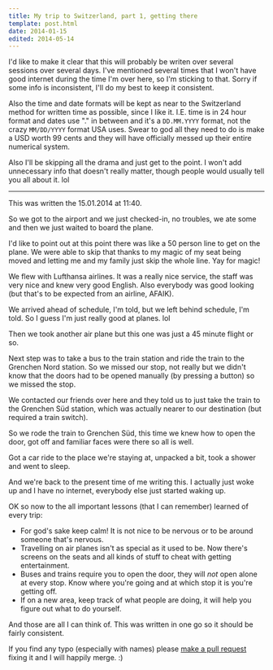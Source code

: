 ```yaml
---
title: My trip to Switzerland, part 1, getting there
template: post.html
date: 2014-01-15
edited: 2014-05-14
---
```


I'd like to make it clear that this will probably be writen over several
sessions over several days.  I've mentioned several times that I won't have good
internet during the time I'm over here, so I'm sticking to that.  Sorry if some
info is inconsistent, I'll do my best to keep it consistent.

Also the time and date formats will be kept as near to the Switzerland method
for written time as possible, since I like it.  I.E. time is in 24 hour format
and dates use "." in between and it's a `DD.MM.YYYY` format, not the crazy
`MM/DD/YYYY` format USA uses.  Swear to god all they need to do is make a USD
worth 99 cents and they will have officially messed up their entire numerical
system.

Also I'll be skipping all the drama and just get to the point.  I won't add
unnecessary info that doesn't really matter, though people would usually tell
you all about it.  lol

---

This was written the 15.01.2014 at 11:40.

So we got to the airport and we just checked-in, no troubles, we ate some and
then we just waited to board the plane.

I'd like to point out at this point there was like a 50 person line to get on
the plane.  We were able to skip that thanks to my magic of my seat being moved
and letting me and my family just skip the whole line.  Yay for magic!

We flew with Lufthansa airlines. It was a really nice service, the staff was
very nice and knew very good English.  Also everybody was good looking (but
that's to be expected from an airline, AFAIK).

We arrived ahead of schedule, I'm told, but we left behind schedule, I'm told.
So I guess I'm just really good at planes.  lol

Then we took another air plane but this one was just a 45 minute flight or so.

Next step was to take a bus to the train station and ride the train to the
Grenchen Nord station.  So we missed our stop, not really but we didn't know
that the doors had to be opened manually (by pressing a button) so we missed the
stop.

We contacted our friends over here and they told us to just take the train to
the Grenchen Süd station, which was actually nearer to our destination (but
required a train switch).

So we rode the train to Grenchen Süd, this time we knew how to open the door,
got off and familiar faces were there so all is well.

Got a car ride to the place we're staying at, unpacked a bit, took a shower and
went to sleep.

And we're back to the present time of me writing this. I actually just woke up
and I have no internet, everybody else just started waking up.

OK so now to the all important lessons (that I can remember) learned of every
trip:

- For god's sake keep calm! It is not nice to be nervous or to be around someone
  that's nervous.
- Travelling on air planes isn't as special as it used to be.  Now there's
  screens on the seats and all kinds of stuff to cheat with getting
  entertainment.
- Buses and trains require you to open the door, they will *not* open alone at
  every stop.  Know where you're going and at which stop it is you're getting
  off.
- If on a new area, keep track of what people are doing, it will help you figure
  out what to do yourself.

And those are all I can think of. This was written in one go so it should be
fairly consistent.

If you find any typo (especially with names) please [make a pull
request](https://github.com/Greduan/eduantech.docpad/blob/master/_posts/2014-01-15-mttsp1.md)
fixing it and I will happily merge. :)

